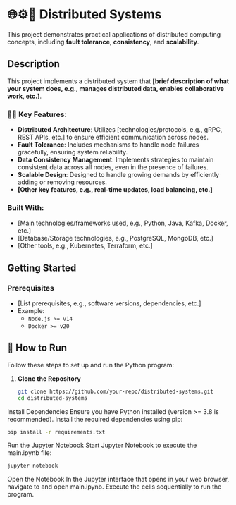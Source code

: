 # 🌐⚙️📡 Distributed Systems

This project demonstrates practical applications of distributed computing concepts, including **fault tolerance**, **consistency**, and **scalability**.

## Description

This project implements a distributed system that **[brief description of what your system does, e.g., manages distributed data, enables collaborative work, etc.]**. 

### 🧠🧩 Key Features:
- **Distributed Architecture**: Utilizes [technologies/protocols, e.g., gRPC, REST APIs, etc.] to ensure efficient communication across nodes.
- **Fault Tolerance**: Includes mechanisms to handle node failures gracefully, ensuring system reliability.
- **Data Consistency Management**: Implements strategies to maintain consistent data across all nodes, even in the presence of failures.
- **Scalable Design**: Designed to handle growing demands by efficiently adding or removing resources.
- **[Other key features, e.g., real-time updates, load balancing, etc.]**

### Built With:
- [Main technologies/frameworks used, e.g., Python, Java, Kafka, Docker, etc.]
- [Database/Storage technologies, e.g., PostgreSQL, MongoDB, etc.]
- [Other tools, e.g., Kubernetes, Terraform, etc.]

## Getting Started

### Prerequisites
- [List prerequisites, e.g., software versions, dependencies, etc.]
- Example:
  - `Node.js >= v14`
  - `Docker >= v20`
 
## 🚀 How to Run

Follow these steps to set up and run the Python program:

1. **Clone the Repository**
   ```bash
   git clone https://github.com/your-repo/distributed-systems.git
   cd distributed-systems
Install Dependencies Ensure you have Python installed (version >= 3.8 is recommended). Install the required dependencies using pip:

```bash
pip install -r requirements.txt
```
Run the Jupyter Notebook Start Jupyter Notebook to execute the main.ipynb file:

```bash
jupyter notebook
```
Open the Notebook In the Jupyter interface that opens in your web browser, navigate to and open main.ipynb. Execute the cells sequentially to run the program.
